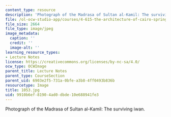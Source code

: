 ```yaml
---
content_type: resource
description: 'Photograph of the Madrasa of Sultan al-Kamil: The surviving iwan.'
file: /ol-ocw-studio-app/courses/4-615-the-architecture-of-cairo-spring-2002/9910b6ef81904ad0dbde10e688941fe3_1053.jpg
file_size: 2664
file_type: image/jpeg
image_metadata:
  caption: ''
  credit: ''
  image-alt: ''
learning_resource_types:
- Lecture Notes
license: https://creativecommons.org/licenses/by-nc-sa/4.0/
ocw_type: OCWImage
parent_title: Lecture Notes
parent_type: CourseSection
parent_uid: 6903e2f5-731a-0bfe-a3b8-4ff0493b836b
resourcetype: Image
title: 1053.jpg
uid: 9910b6ef-8190-4ad0-dbde-10e688941fe3
---
```

Photograph of the Madrasa of Sultan al-Kamil: The surviving iwan.